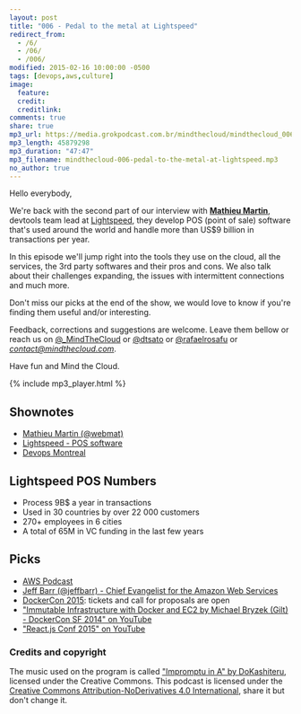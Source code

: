 ```yaml
---
layout: post
title: "006 - Pedal to the metal at Lightspeed"
redirect_from:
  - /6/
  - /06/
  - /006/
modified: 2015-02-16 10:00:00 -0500
tags: [devops,aws,culture]
image:
  feature:
  credit:
  creditlink:
comments: true
share: true
mp3_url: https://media.grokpodcast.com.br/mindthecloud/mindthecloud_006.mp3
mp3_length: 45879298
mp3_duration: "47:47"
mp3_filename: mindthecloud-006-pedal-to-the-metal-at-lightspeed.mp3
no_author: true
---
```

Hello everybody,

We're back with the second part of our interview with **[Mathieu Martin](https://twitter.com/webmat)**, devtools team lead at [Lightspeed](http://www.lightspeedpos.com/), they develop POS (point of sale) software that's used around the world and handle more than US$9 billion in transactions per year.

In this episode we'll jump right into the tools they use on the cloud, all the services, the 3rd party softwares and their pros and cons. We also talk about their challenges expanding, the issues with intermittent connections and much more.

Don't miss our picks at the end of the show, we would love to know if you're finding them useful and/or interesting.

Feedback, corrections and suggestions are welcome. Leave them bellow or reach us on [@_MindTheCloud](https://twitter.com/_MindTheCloud) or [@dtsato](https://twitter.com/dtsato) or [@rafaelrosafu](https://twitter.com/rafaelrosafu) or *contact@mindthecloud.com*.

Have fun and Mind the Cloud.

{% include mp3_player.html %}

## Shownotes
* [Mathieu Martin (@webmat)](https://twitter.com/webmat)
* [Lightspeed - POS software](http://www.lightspeedpos.com/)
* [Devops Montreal](http://www.devopsmtl.com/)

## Lightspeed POS Numbers
* Process 9B$ a year in transactions
* Used in 30 countries by over 22 000 customers
* 270+ employees in 6 cities
* A total of 65M in VC funding in the last few years

## Picks
* [AWS Podcast](http://aws.amazon.com/podcasts/aws-podcast/)
* [Jeff Barr (@jeffbarr) - Chief Evangelist for the Amazon Web Services](https://twitter.com/jeffbarr)
* [DockerCon 2015](http://www.dockercon.com/): tickets and call for proposals are open
* ["Immutable Infrastructure with Docker and EC2 by Michael Bryzek (Gilt) - DockerCon SF 2014" on YouTube](https://www.youtube.com/watch?v=GaHzdqFithc)
* ["React.js Conf 2015" on YouTube](https://www.youtube.com/playlist?list=PLb0IAmt7-GS1cbw4qonlQztYV1TAW0sCr)

### Credits and copyright
The music used on the program is called ["Impromptu in A" by DoKashiteru](http://dig.ccmixter.org/files/DoKashiteru/24766), licensed under the Creative Commons. This podcast is licensed under the [Creative Commons Attribution-NoDerivatives 4.0 International](https://creativecommons.org/licenses/by-nd/4.0/), share it but don't change it.
